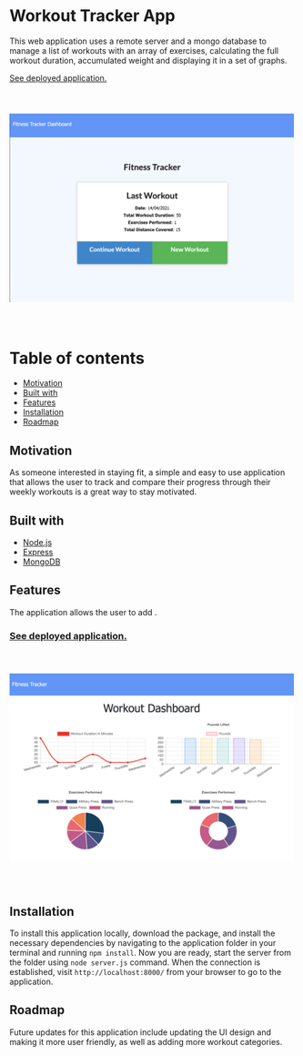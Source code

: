 # Workout Tracker App

This web application uses a remote server and a mongo database to manage a list of workouts with an array of exercises, calculating the full workout duration, accumulated weight and displaying it in a set of graphs. 

[See deployed application.](https://evening-tor-97642.herokuapp.com/)

<img src='./readme-assets/fitness-tracker-screenshot-1.png' style='width: 500px; margin: 40px 0;'>

 # Table of contents
 - [Motivation](#motivation)
 - [Built with](#built-with)
 - [Features](#features)
 - [Installation](#installation)
 - [Roadmap](#roadmap)

## Motivation
As someone interested in staying fit, a simple and easy to use application that allows the user to track and compare their progress through their weekly workouts is a great way to stay motivated.

## Built with
- [Node.js](https://nodejs.org/en/)
- [Express](https://expressjs.com/)
- [MongoDB](https://www.mongodb.com/)

## Features
The application allows the user to add .
###  [See deployed application.](https://evening-tor-97642.herokuapp.com/)
<img src='./readme-assets/fitness-tracker-screenshot-2.png' style='width: 500px; margin: 40px 0;'>

## Installation
To install this application locally, download the package, and install the necessary dependencies by navigating to the application folder in your terminal and running `npm install`. Now you are ready, start the server from the folder using `node server.js` command. When the connection is established, visit `http://localhost:8000/` from your browser to go to the application.

## Roadmap
Future updates for this application include updating the UI design and making it more user friendly, as well as adding more workout categories.

